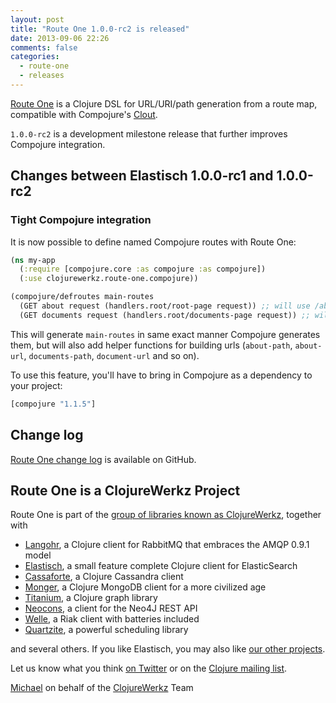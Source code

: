 ```yaml
---
layout: post
title: "Route One 1.0.0-rc2 is released"
date: 2013-09-06 22:26
comments: false
categories:
  - route-one
  - releases
---
```


[Route One](https://github.com/clojurewerkz/route-one) is a Clojure DSL for URL/URI/path generation
from a route map, compatible with Compojure's [Clout](https://github.com/weavejester/clout).

`1.0.0-rc2` is a development milestone release that further improves Compojure
integration.



## Changes between Elastisch 1.0.0-rc1 and 1.0.0-rc2

### Tight Compojure integration

It is now possible to define named Compojure routes with Route One:

```clj
(ns my-app
  (:require [compojure.core :as compojure :as compojure])
  (:use clojurewerkz.route-one.compojure))

(compojure/defroutes main-routes
  (GET about request (handlers.root/root-page request)) ;; will use /about as a template
  (GET documents request (handlers.root/documents-page request)) ;; will use /documents as a template)
```

This will generate `main-routes` in same exact manner Compojure
generates them, but will also add helper functions for building urls
(`about-path`, `about-url`, `documents-path`, `document-url` and so
on).

To use this feature, you'll have to bring in Compojure as a dependency
to your project:

```clj
[compojure "1.1.5"]
```



## Change log

[Route One change log](https://github.com/clojurewerkz/route-one/blob/master/ChangeLog.md) is available on GitHub.


## Route One is a ClojureWerkz Project

Route One is part of the [group of libraries known as ClojureWerkz](http://clojurewerkz.org), together with

 * [Langohr](http://clojurerabbitmq.info), a Clojure client for RabbitMQ that embraces the AMQP 0.9.1 model
 * [Elastisch](http://clojureelasticsearch.info), a small feature complete Clojure client for ElasticSearch
 * [Cassaforte](http://clojurecassandra.info), a Clojure Cassandra client
 * [Monger](http://clojuremongodb.info), a Clojure MongoDB client for a more civilized age
 * [Titanium](http://titanium.clojurewerkz.org), a Clojure graph library
 * [Neocons](http://clojureneo4j.info), a client for the Neo4J REST API
 * [Welle](http://clojureriak.info), a Riak client with batteries included
 * [Quartzite](http://clojurequartz.info), a powerful scheduling library

and several others. If you like Elastisch, you may also like [our other projects](http://clojurewerkz.org).

Let us know what you think [on Twitter](http://twitter.com/clojurewerkz) or on the [Clojure mailing list](https://groups.google.com/group/clojure).


[Michael](http://twitter.com/michaelklishin) on behalf of the [ClojureWerkz](http://clojurewerkz.org) Team
